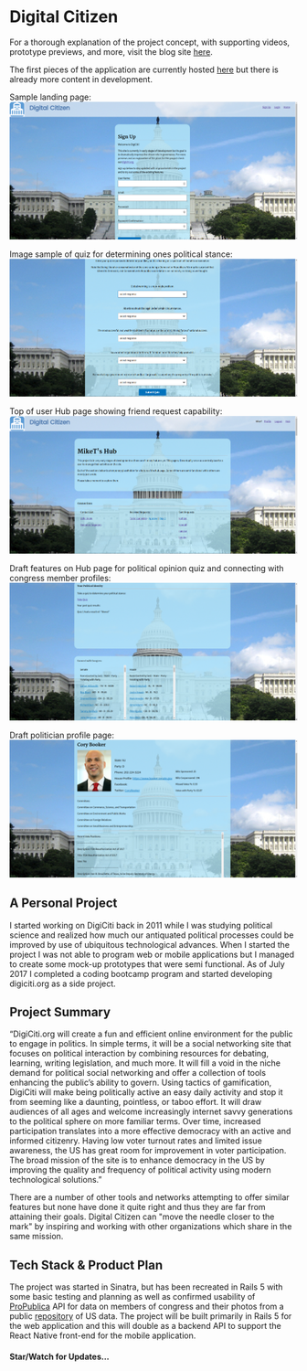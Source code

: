 # Digital Citizen

For a thorough explanation of the project concept, with supporting videos, prototype previews, and more, visit the blog site [here](https://www.digiciti.org).

The first pieces of the application are currently hosted [here](https://digiciti.herokuapp.com/) but there is already more content in development.

Sample landing page:
![Sample Image](https://github.com/DigiCiti/DigitalCitizen/blob/master/Screenshots/Screenshot%20from%202017-08-20%2016-29-08.png?raw=true)

Image sample of quiz for determining ones political stance:
![Sample Image](https://github.com/DigiCiti/DigitalCitizen/blob/master/Screenshots/Screenshot%20from%202017-08-20%2018-17-22.png?raw=true)

Top of user Hub page showing friend request capability:
![Sample Image](https://github.com/DigiCiti/DigitalCitizen/blob/master/Screenshots/Screenshot%20from%202017-08-20%2018-04-23.png?raw=true)

Draft features on Hub page for political opinion quiz and connecting with congress member profiles:
![Sample Image](https://github.com/DigiCiti/DigitalCitizen/blob/master/Screenshots/Screenshot%20from%202017-08-20%2018-03-38.png?raw=true)

Draft politician profile page:
![Sample Image](https://github.com/DigiCiti/DigitalCitizen/blob/master/Screenshots/Screenshot%20from%202017-08-20%2018-02-25.png?raw=true)

## A Personal Project

I started working on DigiCiti back in 2011 while I was studying political science and realized how much our antiquated political processes could be improved by use of ubiquitous technological advances.  When I started the project I was not able to program web or mobile applications but I managed to create some mock-up prototypes that were semi functional.  As of July 2017 I completed a coding bootcamp program and started developing digiciti.org as a side project.

## Project Summary

“DigiCiti.org will create a fun and efficient online environment for the public to engage in politics. In simple terms, it will be a social networking site that focuses on political interaction by combining resources for debating, learning, writing legislation, and much more.  It will fill a void in the niche demand for political social networking and offer a collection of tools enhancing the public’s ability to govern.  Using tactics of gamification, DigiCiti will make being politically active an easy daily activity and stop it from seeming like a daunting, pointless, or taboo effort. It will draw audiences of all ages and welcome increasingly internet savvy generations to the political sphere on more familiar terms. Over time, increased participation translates into a more effective democracy with an active and informed citizenry. Having low voter turnout rates and limited issue awareness, the US has great room for improvement in voter participation. The broad mission of the site is to enhance democracy in the US by improving the quality and frequency of political activity using modern technological solutions.”

There are a number of other tools and networks attempting to offer similar features but none have done it quite right and thus they are far from attaining their goals.  Digital Citizen can "move the needle closer to the mark" by inspiring and working with other organizations which share in the same mission.  

## Tech Stack & Product Plan

The project was started in Sinatra, but has been recreated in Rails 5 with some basic testing and planning as well as confirmed usability of [ProPublica](https://www.propublica.org/datastore/api/propublica-congress-api) API for data on members of congress and their photos from a public [repository](https://github.com/unitedstates/images) of US data.  The project will be built primarily in Rails 5 for the web application and this will double as a backend API to support the React Native front-end for the mobile application.

#### Star/Watch for Updates...
